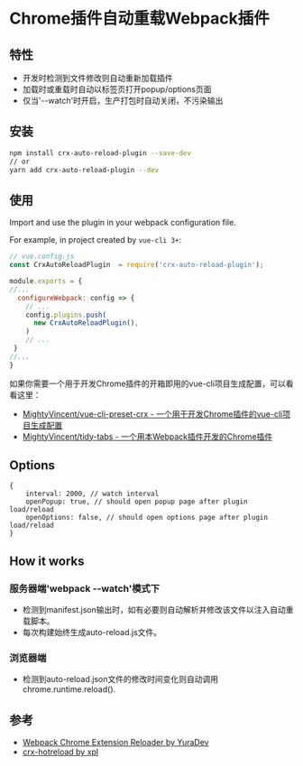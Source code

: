 # Chrome插件自动重载Webpack插件

## 特性

- 开发时检测到文件修改则自动重新加载插件
- 加载时或重载时自动以标签页打开popup/options页面
- 仅当'--watch'时开启，生产打包时自动关闭，不污染输出

## 安装

```bash
npm install crx-auto-reload-plugin --save-dev
// or
yarn add crx-auto-reload-plugin --dev
```

## 使用

Import and use the plugin in your webpack configuration file.

For example, in project created by `vue-cli 3+`:

```js
// vue.config.js
const CrxAutoReloadPlugin  = require('crx-auto-reload-plugin');

module.exports = {
//...
  configureWebpack: config => {
    // ...
    config.plugins.push(
      new CrxAutoReloadPlugin(),
    )
    // ...
 }
//...
}
```

如果你需要一个用于开发Chrome插件的开箱即用的vue-cli项目生成配置，可以看看这里：

- [MightyVincent/vue-cli-preset-crx - 一个用于开发Chrome插件的vue-cli项目生成配置](https://github.com/MightyVincent/vue-cli-preset-crx)
- [MightyVincent/tidy-tabs - 一个用本Webpack插件开发的Chrome插件](https://github.com/MightyVincent/tidy-tabs)

## Options

```json5
{
    interval: 2000, // watch interval
    openPopup: true, // should open popup page after plugin load/reload
    openOptions: false, // should open options page after plugin load/reload
}
```

## How it works

### 服务器端'webpack --watch'模式下

- 检测到manifest.json输出时，如有必要则自动解析并修改该文件以注入自动重载脚本。
- 每次构建始终生成auto-reload.js文件。

### 浏览器端

- 检测到auto-reload.json文件的修改时间变化则自动调用chrome.runtime.reload().

## 参考

 + [Webpack Chrome Extension Reloader by YuraDev](https://github.com/YuraDev/wcer)
 + [crx-hotreload by xpl](https://github.com/xpl/crx-hotreload)
